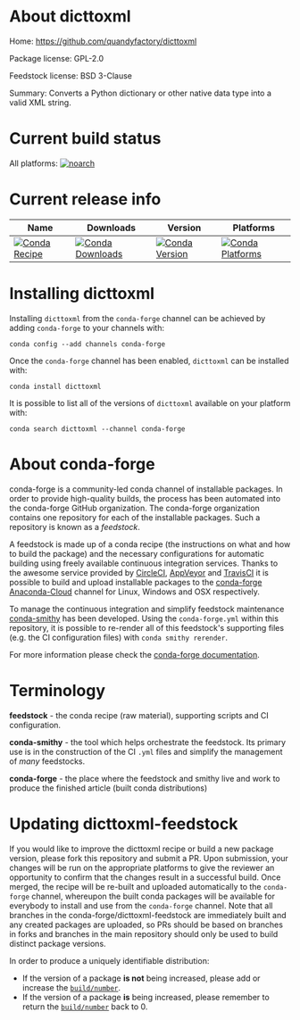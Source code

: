 About dicttoxml
===============

Home: https://github.com/quandyfactory/dicttoxml

Package license: GPL-2.0

Feedstock license: BSD 3-Clause

Summary: Converts a Python dictionary or other native data type into a valid XML string. 



Current build status
====================

All platforms:
[![noarch](https://img.shields.io/circleci/project/github/conda-forge/dicttoxml-feedstock/master.svg?label=noarch)](https://circleci.com/gh/conda-forge/dicttoxml-feedstock)

Current release info
====================

| Name | Downloads | Version | Platforms |
| --- | --- | --- | --- |
| [![Conda Recipe](https://img.shields.io/badge/recipe-dicttoxml-green.svg)](https://anaconda.org/conda-forge/dicttoxml) | [![Conda Downloads](https://img.shields.io/conda/dn/conda-forge/dicttoxml.svg)](https://anaconda.org/conda-forge/dicttoxml) | [![Conda Version](https://img.shields.io/conda/vn/conda-forge/dicttoxml.svg)](https://anaconda.org/conda-forge/dicttoxml) | [![Conda Platforms](https://img.shields.io/conda/pn/conda-forge/dicttoxml.svg)](https://anaconda.org/conda-forge/dicttoxml) |

Installing dicttoxml
====================

Installing `dicttoxml` from the `conda-forge` channel can be achieved by adding `conda-forge` to your channels with:

```
conda config --add channels conda-forge
```

Once the `conda-forge` channel has been enabled, `dicttoxml` can be installed with:

```
conda install dicttoxml
```

It is possible to list all of the versions of `dicttoxml` available on your platform with:

```
conda search dicttoxml --channel conda-forge
```


About conda-forge
=================

conda-forge is a community-led conda channel of installable packages.
In order to provide high-quality builds, the process has been automated into the
conda-forge GitHub organization. The conda-forge organization contains one repository
for each of the installable packages. Such a repository is known as a *feedstock*.

A feedstock is made up of a conda recipe (the instructions on what and how to build
the package) and the necessary configurations for automatic building using freely
available continuous integration services. Thanks to the awesome service provided by
[CircleCI](https://circleci.com/), [AppVeyor](http://www.appveyor.com/)
and [TravisCI](https://travis-ci.org/) it is possible to build and upload installable
packages to the [conda-forge](https://anaconda.org/conda-forge)
[Anaconda-Cloud](http://docs.anaconda.org/) channel for Linux, Windows and OSX respectively.

To manage the continuous integration and simplify feedstock maintenance
[conda-smithy](http://github.com/conda-forge/conda-smithy) has been developed.
Using the ``conda-forge.yml`` within this repository, it is possible to re-render all of
this feedstock's supporting files (e.g. the CI configuration files) with ``conda smithy rerender``.

For more information please check the [conda-forge documentation](https://conda-forge.org/docs/).

Terminology
===========

**feedstock** - the conda recipe (raw material), supporting scripts and CI configuration.

**conda-smithy** - the tool which helps orchestrate the feedstock.
                   Its primary use is in the construction of the CI ``.yml`` files
                   and simplify the management of *many* feedstocks.

**conda-forge** - the place where the feedstock and smithy live and work to
                  produce the finished article (built conda distributions)


Updating dicttoxml-feedstock
============================

If you would like to improve the dicttoxml recipe or build a new
package version, please fork this repository and submit a PR. Upon submission,
your changes will be run on the appropriate platforms to give the reviewer an
opportunity to confirm that the changes result in a successful build. Once
merged, the recipe will be re-built and uploaded automatically to the
`conda-forge` channel, whereupon the built conda packages will be available for
everybody to install and use from the `conda-forge` channel.
Note that all branches in the conda-forge/dicttoxml-feedstock are
immediately built and any created packages are uploaded, so PRs should be based
on branches in forks and branches in the main repository should only be used to
build distinct package versions.

In order to produce a uniquely identifiable distribution:
 * If the version of a package **is not** being increased, please add or increase
   the [``build/number``](http://conda.pydata.org/docs/building/meta-yaml.html#build-number-and-string).
 * If the version of a package **is** being increased, please remember to return
   the [``build/number``](http://conda.pydata.org/docs/building/meta-yaml.html#build-number-and-string)
   back to 0.